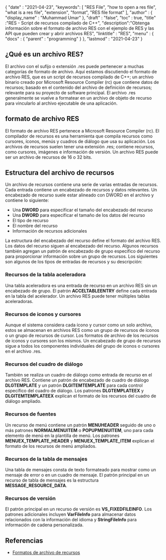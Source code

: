 {
  "date" : "2021-04-23",
  "keywords": [ "RES File", "how to open a res file", "what is a res file", "extension", "format", "RES file format" ],
  "author" : {
    "display_name" : "Muhammad Umar"
},
  "draft" : "false",
  "toc" : true,
  "title" :"RES - Script de recursos compilado de C++",
  "description":"Obtenga información sobre el formato de archivo RES con el ejemplo de RES y las API que pueden crear y abrir archivos RES",
  "linktitle" : "RES",
  "menu" : {
    "docs" : {
      "parent" : "programming"
}
},
  "lastmod" : "2021-04-23"
}

## ¿Qué es un archivo RES?
El archivo con el sufijo o extensión .res puede pertenecer a muchas categorías de formato de archivo. Aquí estamos discutiendo el formato de archivo RES, que es un script de recursos compilado de C++; un archivo binario creado por Microsoft Resource Compiler (rc) que contiene datos de recursos; basado en el contenido del archivo de definición de recursos; relevante para su proyecto de software principal. El archivo .res generalmente se vuelve a formatear en un archivo de objeto de recurso para vincularlo al archivo ejecutable de una aplicación.

## formato de archivo RES
El formato de archivo RES pertenece a Microsoft Resource Compiler (rc). El compilador de recursos es una herramienta que compila recursos como cursores, íconos, menús y cuadros de diálogo que usa su aplicación. Los archivos de recursos suelen tener una extensión .res; contiene recursos, como cursores, imágenes e información de versión. Un archivo RES puede ser un archivo de recursos de 16 o 32 bits.
## Estructura del archivo de recursos
Un archivo de recursos contiene una serie de varias entradas de recursos. Cada entrada contiene un encabezado de recursos y datos relevantes. Un encabezado de recurso suele estar alineado con DWORD en el archivo y contiene lo siguiente:

- Una **DWORD** para especificar el tamaño del encabezado del recurso
- Una **DWORD** para especificar el tamaño de los datos del recurso
- El tipo de recurso
- El nombre del recurso
- Información de recursos adicionales

La estructura del encabezado del recurso define el formato del archivo RES. Los datos del recurso siguen al encabezado del recurso. Algunos recursos también agregan un patrón de encabezado de grupo específico del recurso para proporcionar información sobre un grupo de recursos. Los siguientes son algunos de los tipos de entradas de recursos y su descripción:

### Recursos de la tabla aceleradora
Una tabla aceleradora es una entrada de recurso en un archivo RES sin un encabezado de grupo. El patrón **ACCELTABLEENTRY** define cada entrada en la tabla del acelerador. Un archivo RES puede tener múltiples tablas aceleradoras.

### Recursos de iconos y cursores
Aunque el sistema considera cada ícono y cursor como un solo archivo, estos se almacenan en archivos RES como un grupo de recursos de íconos o un grupo de recursos de cursor. Los formatos de archivo de los recursos de iconos y cursores son los mismos. Un encabezado de grupo de recursos sigue a todos los componentes individuales del grupo de iconos o cursores en el archivo .res.

### Recursos del cuadro de diálogo
También se realiza un cuadro de diálogo como entrada de recurso en el archivo RES. Contiene un patrón de encabezado de cuadro de diálogo **DLGTEMPLATE** y un patrón **DLGITEMTEMPLATE** para cada control específico del cuadro de diálogo. Los patrones **DLGTEMPLATEEX** y **DLGITEMTEMPLATEEX** explican el formato de los recursos del cuadro de diálogo ampliado.

### Recursos de fuentes
Un recurso de menú contiene un patrón **MENUHEADER** seguido de uno o más patrones **NORMALMENUITEM** o **POPUPMENUITEM**, uno para cada elemento de menú en la plantilla de menú. Los patrones **MENUEX_TEMPLATE_HEADER** y **MENUEX_TEMPLATE_ITEM** explican el formato de los recursos de menú ampliados.

### Recursos de la tabla de mensajes
Una tabla de mensajes consta de texto formateado para mostrar como un mensaje de error o en un cuadro de mensaje. El patrón principal en un recurso de tabla de mensajes es la estructura **MESSAGE_RESOURCE_DATA**.

### Recursos de versión
El patrón principal en un recurso de versión es **VS_FIXEDFILEINFO**. Los patrones adicionales incluyen **VarFileInfo** para almacenar datos relacionados con la información del idioma y **StringFileInfo** para información de cadena personalizada.




## Referencias

* [Formatos de archivo de recursos](https://learn.microsoft.com/en-us/windows/win32/menurc/resource-file-formats)
 


 



